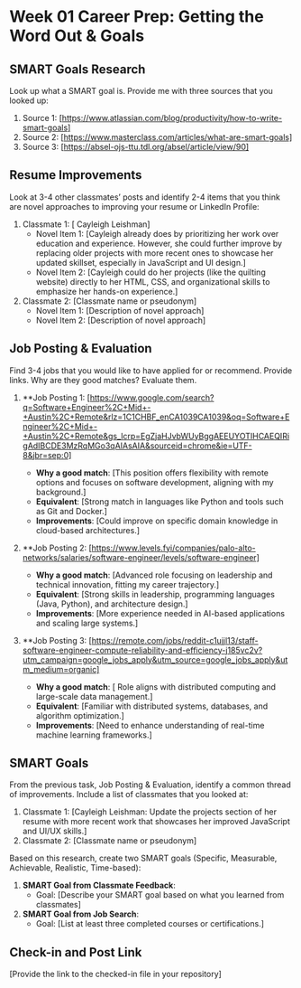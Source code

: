 # Week 01 Career Prep: Getting the Word Out & Goals

## SMART Goals Research
Look up what a SMART goal is. Provide me with three sources that you looked up:
1. Source 1: [https://www.atlassian.com/blog/productivity/how-to-write-smart-goals]
2. Source 2: [https://www.masterclass.com/articles/what-are-smart-goals]
3. Source 3: [https://absel-ojs-ttu.tdl.org/absel/article/view/90]

## Resume Improvements
Look at 3-4 other classmates’ posts and identify 2-4 items that you think are novel approaches to improving your resume or LinkedIn Profile:
1. Classmate 1: [ Cayleigh Leishman]
   - Novel Item 1: [Cayleigh already does by prioritizing her work over education and experience. However, she could further improve by replacing older projects with more recent ones to showcase her updated skillset, especially in JavaScript and UI design.]
   - Novel Item 2: [Cayleigh could do her projects (like the quilting website) directly to her HTML, CSS, and organizational skills to emphasize her hands-on experience.]
2. Classmate 2: [Classmate name or pseudonym]
   - Novel Item 1: [Description of novel approach]
   - Novel Item 2: [Description of novel approach]

## Job Posting & Evaluation
Find 3-4 jobs that you would like to have applied for or recommend. Provide links. Why are they good matches? Evaluate them.
1. **Job Posting 1: [https://www.google.com/search?q=Software+Engineer%2C+Mid+-+Austin%2C+Remote&rlz=1C1CHBF_enCA1039CA1039&oq=Software+Engineer%2C+Mid+-+Austin%2C+Remote&gs_lcrp=EgZjaHJvbWUyBggAEEUYOTIHCAEQIRigAdIBCDE3MzRqMGo3qAIAsAIA&sourceid=chrome&ie=UTF-8&jbr=sep:0]
   - **Why a good match**: [This position offers flexibility with remote options and focuses on software development, aligning with my background.]
   - **Equivalent**: [Strong match in languages like Python and tools such as Git and Docker.]
   - **Improvements**: [Could improve on specific domain knowledge in cloud-based architectures.]

2. **Job Posting 2: [https://www.levels.fyi/companies/palo-alto-networks/salaries/software-engineer/levels/software-engineer]
   - **Why a good match**: [Advanced role focusing on leadership and technical innovation, fitting my career trajectory.]
   - **Equivalent**: [Strong skills in leadership, programming languages (Java, Python), and architecture design.]
   - **Improvements**: [More experience needed in AI-based applications and scaling large systems.]

3. **Job Posting 3: [https://remote.com/jobs/reddit-c1ujjl13/staff-software-engineer-compute-reliability-and-efficiency-j185vc2v?utm_campaign=google_jobs_apply&utm_source=google_jobs_apply&utm_medium=organic]
   - **Why a good match**: [ Role aligns with distributed computing and large-scale data management.]
   - **Equivalent**: [Familiar with distributed systems, databases, and algorithm optimization.]
   - **Improvements**: [Need to enhance understanding of real-time machine learning frameworks.]

## SMART Goals
From the previous task, Job Posting & Evaluation, identify a common thread of improvements. Include a list of classmates that you looked at:
1. Classmate 1: [Cayleigh Leishman: Update the projects section of her resume with more recent work that showcases her improved JavaScript and UI/UX skills.]
2. Classmate 2: [Classmate name or pseudonym]

Based on this research, create two SMART goals (Specific, Measurable, Achievable, Realistic, Time-based):
1. **SMART Goal from Classmate Feedback**:
   - Goal: [Describe your SMART goal based on what you learned from classmates]
2. **SMART Goal from Job Search**:
   - Goal: [List at least three completed courses or certifications.]

## Check-in and Post Link
[Provide the link to the checked-in file in your repository]
